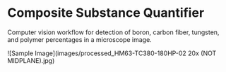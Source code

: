 # Composite Substance Quantifier
Computer vision workflow for detection of boron, carbon fiber, tungsten, and polymer percentages in a microscope image.  

![Sample Image](images/processed_HM63-TC380-180HP-02 20x (NOT MIDPLANE).jpg)

